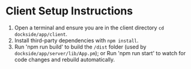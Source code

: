 # Client Setup Instructions

1. Open a terminal and ensure you are in the client directory `cd dockside/app/client`.
2. Install third-party dependencies with `npm install`.
3. Run 'npm run build' to build the `/dist` folder (used by `dockside/app/server/lib/App.pm`); or
   Run 'npm run start' to watch for code changes and rebuild automatically.
